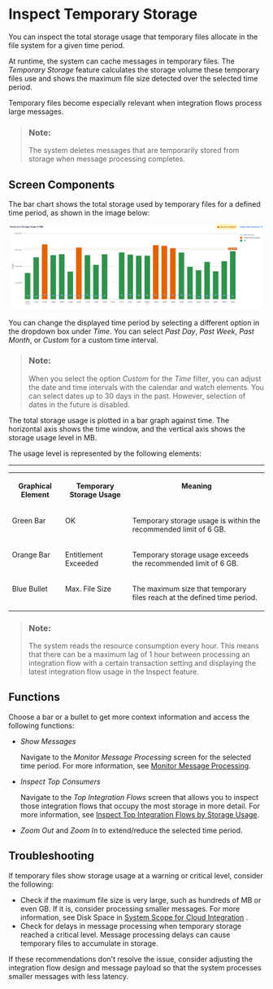 <!-- loio7cdfaa73d9fd47c08acf27a9d9b2b2a1 -->

# Inspect Temporary Storage

You can inspect the total storage usage that temporary files allocate in the file system for a given time period.

At runtime, the system can cache messages in temporary files. The *Temporary Storage* feature calculates the storage volume these temporary files use and shows the maximum file size detected over the selected time period.

Temporary files become especially relevant when integration flows process large messages.

> ### Note:  
> The system deletes messages that are temporarily stored from storage when message processing completes.



<a name="loio7cdfaa73d9fd47c08acf27a9d9b2b2a1__section_ufx_bp2_lcc"/>

## Screen Components

The bar chart shows the total storage used by temporary files for a defined time period, as shown in the image below:

![](images/Inspect_Temporary_Storage_f48af1c.png)

You can change the displayed time period by selecting a different option in the dropdown box under *Time*. You can select *Past Day*, *Past Week*, *Past Month*, or *Custom* for a custom time interval.

> ### Note:  
> When you select the option *Custom* for the *Time* filter, you can adjust the date and time intervals with the calendar and watch elements. You can select dates up to 30 days in the past. However, selection of dates in the future is disabled.

The total storage usage is plotted in a bar graph against time. The horizontal axis shows the time window, and the vertical axis shows the storage usage level in MB.

The usage level is represented by the following elements:

****


<table>
<tr>
<th valign="top">

Graphical Element

</th>
<th valign="top">

Temporary Storage Usage

</th>
<th valign="top">

Meaning

</th>
</tr>
<tr>
<td valign="top">

Green Bar

</td>
<td valign="top">

OK

</td>
<td valign="top">

Temporary storage usage is within the recommended limit of 6 GB.

</td>
</tr>
<tr>
<td valign="top">

Orange Bar

</td>
<td valign="top">

Entitlement Exceeded

</td>
<td valign="top">

Temporary storage usage exceeds the recommended limit of 6 GB.

</td>
</tr>
<tr>
<td valign="top">

Blue Bullet

</td>
<td valign="top">

Max. File Size

</td>
<td valign="top">

The maximum size that temporary files reach at the defined time period.

</td>
</tr>
</table>

> ### Note:  
> The system reads the resource consumption every hour. This means that there can be a maximum lag of 1 hour between processing an integration flow with a certain transaction setting and displaying the latest integration flow usage in the Inspect feature.



<a name="loio7cdfaa73d9fd47c08acf27a9d9b2b2a1__section_w44_zp2_lcc"/>

## Functions

Choose a bar or a bullet to get more context information and access the following functions:

-   *Show Messages*

    Navigate to the *Monitor Message Processing* screen for the selected time period. For more information, see [Monitor Message Processing](monitor-message-processing-314df3f.md).

-   *Inspect Top Consumers*

    Navigate to the *Top Integration Flows* screen that allows you to inspect those integration flows that occupy the most storage in more detail. For more information, see [Inspect Top Integration Flows by Storage Usage](inspect-top-integration-flows-by-storage-usage-9183e3b.md).

-   *Zoom Out* and *Zoom In* to extend/reduce the selected time period. 




<a name="loio7cdfaa73d9fd47c08acf27a9d9b2b2a1__section_lry_4jt_22c"/>

## Troubleshooting

If temporary files show storage usage at a warning or critical level, consider the following:

-   Check if the maximum file size is very large, such as hundreds of MB or even GB. If it is, consider processing smaller messages. For more information, see Disk Space in [System Scope for Cloud Integration](../system-scope-for-cloud-integration-8ea3822.md) .
-   Check for delays in message processing when temporary storage reached a critical level. Message processing delays can cause temporary files to accumulate in storage.

If these recommendations don't resolve the issue, consider adjusting the integration flow design and message payload so that the system processes smaller messages with less latency.

